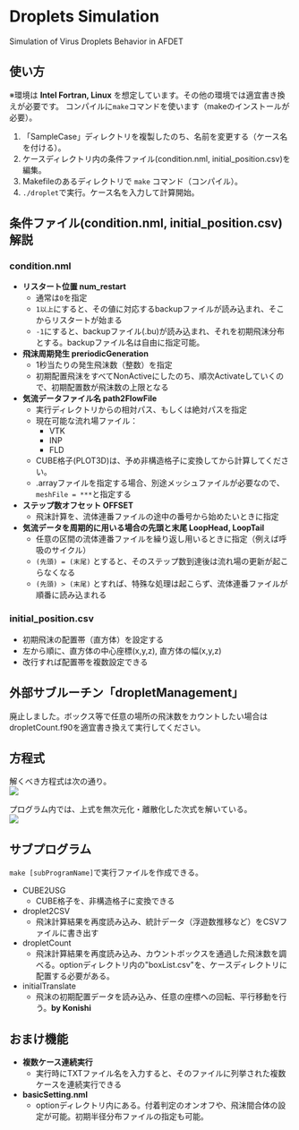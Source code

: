 # Droplets Simulation
Simulation of Virus Droplets Behavior in AFDET

## 使い方
  ※環境は **Intel Fortran, Linux** を想定しています。その他の環境では適宜書き換えが必要です。
  コンパイルに`make`コマンドを使います（makeのインストールが必要）。
  1. 「SampleCase」ディレクトリを複製したのち、名前を変更する（ケース名を付ける）。
  2. ケースディレクトリ内の条件ファイル(condition.nml, initial_position.csv)を編集。
  3. Makefileのあるディレクトリで `make` コマンド（コンパイル）。
  4. `./droplet`で実行。ケース名を入力して計算開始。

## 条件ファイル(condition.nml, initial_position.csv)解説
  ### condition.nml
  - **リスタート位置 num_restart**
    - 通常は`0`を指定
    - `1以上`にすると、その値に対応するbackupファイルが読み込まれ、そこからリスタートが始まる
    - `-1`にすると、backupファイル(.bu)が読み込まれ、それを初期飛沫分布とする。backupファイル名は自由に指定可能。
  - **飛沫周期発生 preriodicGeneration**
    - 1秒当たりの発生飛沫数（整数）を指定
    - 初期配置飛沫をすべてNonActiveにしたのち、順次Activateしていくので、初期配置数が飛沫数の上限となる
  - **気流データファイル名 path2FlowFile**
    - 実行ディレクトリからの相対パス、もしくは絶対パスを指定
    - 現在可能な流れ場ファイル：
      - VTK
      - INP
      - FLD
    - CUBE格子(PLOT3D)は、予め非構造格子に変換してから計算してください。
    - .arrayファイルを指定する場合、別途メッシュファイルが必要なので、`meshFile = ***`と指定する
  - **ステップ数オフセット OFFSET**
    - 飛沫計算を、流体連番ファイルの途中の番号から始めたいときに指定
  - **気流データを周期的に用いる場合の先頭と末尾 LoopHead, LoopTail**
    - 任意の区間の流体連番ファイルを繰り返し用いるときに指定（例えば呼吸のサイクル）
    - `(先頭) = (末尾)` とすると、そのステップ数到達後は流れ場の更新が起こらなくなる
    - `(先頭) > (末尾)` とすれば、特殊な処理は起こらず、流体連番ファイルが順番に読み込まれる
  ### initial_position.csv
  - 初期飛沫の配置帯（直方体）を設定する
  - 左から順に、直方体の中心座標(x,y,z), 直方体の幅(x,y,z)
  - 改行すれば配置帯を複数設定できる

## 外部サブルーチン「dropletManagement」
  廃止しました。ボックス等で任意の場所の飛沫数をカウントしたい場合はdropletCount.f90を適宜書き換えて実行してください。

## 方程式

  解くべき方程式は次の通り。  
<img src="https://latex.codecogs.com/gif.latex?m&space;\frac{d&space;\mathbf{v}}{dt}&space;=&space;m&space;\mathbf{g}&space;&plus;&space;C_D&space;\cdot&space;\frac{1}{2}\rho_a&space;S&space;\left&space;|&space;\mathbf{u}_a&space;-&space;\mathbf{v}&space;\right&space;|(\mathbf{u}_a&space;-&space;\mathbf{v})" />

  プログラム内では、上式を無次元化・離散化した次式を解いている。  
<img src="https://latex.codecogs.com/gif.latex?\bar{\mathbf{v}}^{n&plus;1}&space;=&space;\frac{\bar{\mathbf{v}}^{n}&space;&plus;&space;(\bar{\mathbf{g}}&space;&plus;&space;C\bar{\mathbf{u}}_a)\Delta&space;\bar{t}}{1&plus;C\Delta&space;\bar{t}}" />

## サブプログラム
  `make [subProgramName]`で実行ファイルを作成できる。
  - CUBE2USG
    - CUBE格子を、非構造格子に変換できる
  - droplet2CSV
    - 飛沫計算結果を再度読み込み、統計データ（浮遊数推移など）をCSVファイルに書き出す
  - dropletCount
    - 飛沫計算結果を再度読み込み、カウントボックスを通過した飛沫数を調べる。optionディレクトリ内の"boxList.csv"を、ケースディレクトリに配置する必要がある。
  - initialTranslate
    - 飛沫の初期配置データを読み込み、任意の座標への回転、平行移動を行う。**by Konishi**

## おまけ機能
  - **複数ケース連続実行**
    - 実行時にTXTファイル名を入力すると、そのファイルに列挙された複数ケースを連続実行できる
  - **basicSetting.nml**
    - optionディレクトリ内にある。付着判定のオンオフや、飛沫間合体の設定が可能。初期半径分布ファイルの指定も可能。


